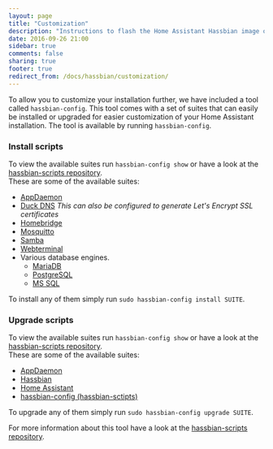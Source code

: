 ```yaml
---
layout: page
title: "Customization"
description: "Instructions to flash the Home Assistant Hassbian image on a Raspberry Pi."
date: 2016-09-26 21:00
sidebar: true
comments: false
sharing: true
footer: true
redirect_from: /docs/hassbian/customization/
---
```


To allow you to customize your installation further, we have included a tool called `hassbian-config`. This tool comes with a set of suites that can easily be installed or upgraded for easier customization of your Home Assistant installation.
The tool is available by running `hassbian-config`.

### Install scripts
To view the available suites run `hassbian-config show` or have a look at the [hassbian-scripts repository][hassbian-repo].  
These are some of the available suites:  
 - [AppDaemon](https://github.com/home-assistant/hassbian-scripts/blob/master/docs/appdaemon.md)
 - [Duck DNS](https://github.com/home-assistant/hassbian-scripts/blob/master/docs/duckdns.md) _This can also be configured to generate Let's Encrypt SSL certificates_
 - [Homebridge](https://github.com/home-assistant/hassbian-scripts/blob/master/docs/homebridge.md)
 - [Mosquitto](https://github.com/home-assistant/hassbian-scripts/blob/master/docs/mosquitto.md)
 - [Samba](https://github.com/home-assistant/hassbian-scripts/blob/master/docs/samba.md)
 - [Webterminal](https://github.com/home-assistant/hassbian-scripts/blob/master/docs/webterminal.md)
 - Various database engines.
   - [MariaDB](https://github.com/home-assistant/hassbian-scripts/blob/master/docs/mariadb.md)
   - [PostgreSQL](https://github.com/home-assistant/hassbian-scripts/blob/master/docs/postgresql.md)
   - [MS SQL](https://github.com/home-assistant/hassbian-scripts/blob/master/docs/mssql.md)

 To install any of them simply run `sudo hassbian-config install SUITE`.

### Upgrade scripts
To view the available suites run `hassbian-config show` or have a look at the [hassbian-scripts repository][hassbian-repo].  
These are some of the available suites:  
- [AppDaemon](https://github.com/home-assistant/hassbian-scripts/blob/master/docs/appdaemon.md)
- [Hassbian](https://github.com/home-assistant/hassbian-scripts/blob/master/docs/hassbian.md)
- [Home Assistant](https://github.com/home-assistant/hassbian-scripts/blob/master/docs/homeassistant.md)
- [hassbian-config (hassbian-sctipts)](https://github.com/home-assistant/hassbian-scripts/blob/master/docs/hassbian_config.md)

To upgrade any of them simply run `sudo hassbian-config upgrade SUITE`.

For more information about this tool have a look at the [hassbian-scripts repository][hassbian-repo].

[hassbian-repo]: https://github.com/home-assistant/hassbian-scripts
[cec]: /components/hdmi_cec/
